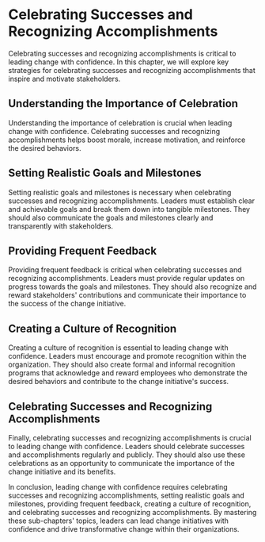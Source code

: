 Celebrating Successes and Recognizing Accomplishments
================================================================================================

Celebrating successes and recognizing accomplishments is critical to leading change with confidence. In this chapter, we will explore key strategies for celebrating successes and recognizing accomplishments that inspire and motivate stakeholders.

Understanding the Importance of Celebration
-------------------------------------------

Understanding the importance of celebration is crucial when leading change with confidence. Celebrating successes and recognizing accomplishments helps boost morale, increase motivation, and reinforce the desired behaviors.

Setting Realistic Goals and Milestones
--------------------------------------

Setting realistic goals and milestones is necessary when celebrating successes and recognizing accomplishments. Leaders must establish clear and achievable goals and break them down into tangible milestones. They should also communicate the goals and milestones clearly and transparently with stakeholders.

Providing Frequent Feedback
---------------------------

Providing frequent feedback is critical when celebrating successes and recognizing accomplishments. Leaders must provide regular updates on progress towards the goals and milestones. They should also recognize and reward stakeholders' contributions and communicate their importance to the success of the change initiative.

Creating a Culture of Recognition
---------------------------------

Creating a culture of recognition is essential to leading change with confidence. Leaders must encourage and promote recognition within the organization. They should also create formal and informal recognition programs that acknowledge and reward employees who demonstrate the desired behaviors and contribute to the change initiative's success.

Celebrating Successes and Recognizing Accomplishments
-----------------------------------------------------

Finally, celebrating successes and recognizing accomplishments is crucial to leading change with confidence. Leaders should celebrate successes and accomplishments regularly and publicly. They should also use these celebrations as an opportunity to communicate the importance of the change initiative and its benefits.

In conclusion, leading change with confidence requires celebrating successes and recognizing accomplishments, setting realistic goals and milestones, providing frequent feedback, creating a culture of recognition, and celebrating successes and recognizing accomplishments. By mastering these sub-chapters' topics, leaders can lead change initiatives with confidence and drive transformative change within their organizations.
